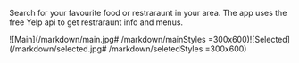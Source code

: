 Search for your favourite food or restraraunt in your area. The app uses the free Yelp api to get restraraunt info and menus.


<div>
</div>
![Main](/markdown/main.jpg# /markdown/mainStyles =300x600)![Selected](/markdown/selected.jpg# /markdown/seletedStyles =300x600)

